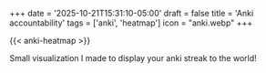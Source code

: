 +++
date = '2025-10-21T15:31:10-05:00'
draft = false
title = 'Anki accountability'
tags = ['anki', 'heatmap']
icon = "anki.webp"
+++

{{< anki-heatmap >}}

Small visualization I made to display your anki streak to the world!

